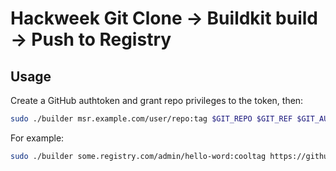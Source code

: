 # Hackweek Git Clone -> Buildkit build -> Push to Registry
## Usage
Create a GitHub authtoken and grant repo privileges to the token, then:

```bash
sudo ./builder msr.example.com/user/repo:tag $GIT_REPO $GIT_REF $GIT_AUTH_TOKEN
```

For example:

```bash
sudo ./builder some.registry.com/admin/hello-word:cooltag https://github.com/squizzi/hackweek-hello-world.git master SUPERSECRETAUTHTOKEN
```